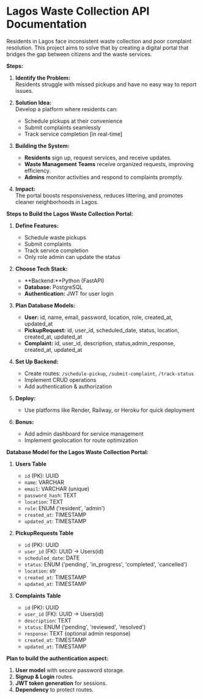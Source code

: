 # Lagos Waste Collection API Documentation

Residents in Lagos face inconsistent waste collection and poor complaint resolution. This project aims to solve that by creating a digital portal that bridges the gap between citizens and the waste services.  

**Steps:**  

1. **Identify the Problem:**  
   Residents struggle with missed pickups and have no easy way to report issues.  

2. **Solution Idea:**  
   Develop a platform where residents can:  
   - Schedule pickups at their convenience  
   - Submit complaints seamlessly  
   - Track service completion [in real-time]  

3. **Building the System:**  
   - **Residents** sign up, request services, and receive updates.  
   - **Waste Management Teams** receive organized requests, improving efficiency.  
   - **Admins** monitor activities and respond to complaints promptly.  

4. **Impact:**  
   The portal boosts responsiveness, reduces littering, and promotes cleaner neighborhoods in Lagos.  

**Steps to Build the Lagos Waste Collection Portal:**

1. **Define Features:**
   - Schedule waste pickups  
   - Submit complaints  
   - Track service completion
   - Only role admin can update the status  

2. **Choose Tech Stack:**  
   - **Backend:**Python (FastAPI)  
   - **Database:** PostgreSQL
   - **Authentication:** JWT for user login  

3. **Plan Database Models:**  
   - **User:** id, name, email, password, location, role, created_at, updated_at  
   - **PickupRequest:** id, user_id, scheduled_date, status, location, created_at, updated_at  
   - **Complaint:** id, user_id, description, status,admin_response, created_at, updated_at

4. **Set Up Backend:**  
   - Create routes: `/schedule-pickup`, `/submit-complaint`, `/track-status`  
   - Implement CRUD operations  
   - Add authentication & authorization  

5. **Deploy:**  
   - Use platforms like Render, Railway, or Heroku for quick deployment  

6. **Bonus:**  
   - Add admin dashboard for service management  
   - Implement geolocation for route optimization  

**Database Model for the Lagos Waste Collection Portal:**  

1. **Users Table**  
   - `id` (PK): UUID  
   - `name`: VARCHAR  
   - `email`: VARCHAR (unique)  
   - `password_hash`: TEXT  
   - `location`: TEXT  
   - `role`: ENUM ('resident', 'admin')  
   - `created_at`: TIMESTAMP  
   - `updated_at`: TIMESTAMP  

2. **PickupRequests Table**  
   - `id` (PK): UUID  
   - `user_id` (FK): UUID → Users(id)  
   - `scheduled_date`: DATE  
   - `status`: ENUM ('pending', 'in_progress', 'completed', 'cancelled')  
   - `location`: str
   - `created_at`: TIMESTAMP  
   - `updated_at`: TIMESTAMP  

3. **Complaints Table**  
   - `id` (PK): UUID  
   - `user_id` (FK): UUID → Users(id)  
   - `description`: TEXT  
   - `status`: ENUM ('pending', 'reviewed', 'resolved')  
   - `response`: TEXT (optional admin response)  
   - `created_at`: TIMESTAMP  
   - `updated_at`: TIMESTAMP  

 **Plan to build the authentication aspect:**  

1. **User model** with secure password storage.  
2. **Signup & Login** routes.  
3. **JWT token generation** for sessions.  
4. **Dependency** to protect routes.  
